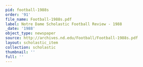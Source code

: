 ```yaml
---
pid: football-1988s
order: '91'
file_name: Football-1988s.pdf
label: Notre Dame Scholastic Football Review - 1988
_date: '1988'
object_type: newspaper
source: http://archives.nd.edu/Football/Football-1988s.pdf
layout: scholastic_item
collection: scholastic
thumbnail: ''
full: ''
---
```

